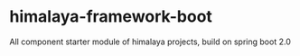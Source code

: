 # himalaya-framework-boot
All component starter module of himalaya projects, build on spring boot 2.0
